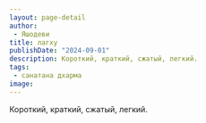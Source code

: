 ```yaml
---
layout: page-detail
author:
 - Яшодеви
title: лагху
publishDate: "2024-09-01"
description: Короткий, краткий, сжатый, легкий.
tags:
 - санатана дхарма
image: 
---
```


Короткий, краткий, сжатый, легкий.

